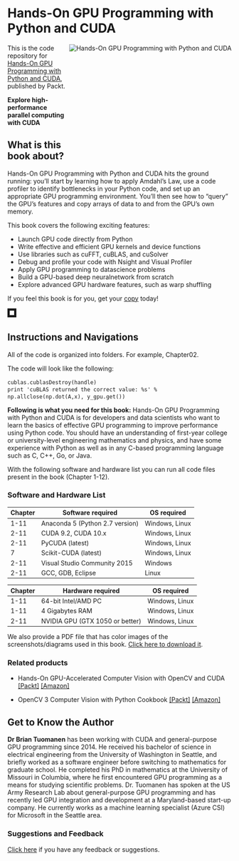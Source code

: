 # Hands-On GPU Programming with Python and CUDA

<a href="https://www.packtpub.com/application-development/hands-gpu-programming-python-and-cuda?utm_source=github&utm_medium=repository&utm_campaign=9781788993913 "><img src="https://d255esdrn735hr.cloudfront.net/sites/default/files/imagecache/ppv4_main_book_cover/B10306.png" alt="Hands-On GPU Programming with Python and CUDA" height="256px" align="right"></a>

This is the code repository for [Hands-On GPU Programming with Python and CUDA](https://www.packtpub.com/application-development/hands-gpu-programming-python-and-cuda?utm_source=github&utm_medium=repository&utm_campaign=9781788993913 ), published by Packt.

**Explore high-performance parallel computing with CUDA**

## What is this book about?
Hands-On GPU Programming with Python and CUDA hits the ground running: you’ll start by learning how to apply Amdahl’s Law, use a code profiler to identify bottlenecks in your Python code, and set up an appropriate GPU programming environment. You’ll then see how to “query” the GPU’s features and copy arrays of data to and from the GPU’s own memory.

This book covers the following exciting features:
* Launch GPU code directly from Python 
* Write effective and efficient GPU kernels and device functions 
* Use libraries such as cuFFT, cuBLAS, and cuSolver 
* Debug and profile your code with Nsight and Visual Profiler 
* Apply GPU programming to datascience problems 
* Build a GPU-based deep neuralnetwork from scratch 
* Explore advanced GPU hardware features, such as warp shuffling 

If you feel this book is for you, get your [copy](https://www.amazon.com/dp/1788993918) today!

<a href="https://www.packtpub.com/?utm_source=github&utm_medium=banner&utm_campaign=GitHubBanner"><img src="https://raw.githubusercontent.com/PacktPublishing/GitHub/master/GitHub.png" 
alt="https://www.packtpub.com/" border="5" /></a>

## Instructions and Navigations
All of the code is organized into folders. For example, Chapter02.

The code will look like the following:
```
cublas.cublasDestroy(handle)
print 'cuBLAS returned the correct value: %s' % np.allclose(np.dot(A,x), y_gpu.get())
```

**Following is what you need for this book:**
Hands-On GPU Programming with Python and CUDA is for developers and data scientists who want to learn the basics of effective GPU programming to improve performance using Python code. You should have an understanding of first-year college or university-level engineering mathematics and physics, and have some experience with Python as well as in any C-based programming language such as C, C++, Go, or Java.

With the following software and hardware list you can run all code files present in the book (Chapter 1-12).
### Software and Hardware List
| Chapter  | Software required                    | OS required                         |
| -------- | ------------------------------------ | ----------------------------------- |
| 1-11     | Anaconda 5 (Python 2.7 version)      | Windows, Linux                      |
| 2-11     | CUDA 9.2, CUDA 10.x                  | Windows, Linux                      |
| 2-11     | PyCUDA (latest)                      | Windows, Linux                      |
| 7        | Scikit-CUDA (latest)                 | Windows, Linux                      |
| 2-11     | Visual Studio Community 2015         | Windows                             |
| 2-11     | GCC, GDB, Eclipse                    | Linux                               |


| Chapter  | Hardware required                    | OS required                         |
| -------- | ------------------------------------ | ----------------------------------- |
| 1-11     | 64-bit Intel/AMD PC                  | Windows, Linux                      |
| 1-11     | 4 Gigabytes RAM                      | Windows, Linux                      |
| 2-11     | NVIDIA GPU (GTX 1050 or better)      | Windows, Linux                      |




We also provide a PDF file that has color images of the screenshots/diagrams used in this book. [Click here to download it](https://www.packtpub.com/sites/default/files/downloads/9781788993913_ColorImages.pdf).

### Related products
* Hands-On GPU-Accelerated Computer Vision with OpenCV and CUDA [[Packt]](https://www.packtpub.com/application-development/hands-gpu-accelerated-computer-vision-opencv-and-cuda?utm_source=github&utm_medium=repository&utm_campaign=9781789348293 ) [[Amazon]](https://www.amazon.com/dp/1789348293)

* OpenCV 3 Computer Vision with Python Cookbook [[Packt]](https://www.packtpub.com/application-development/opencv-3-computer-vision-python-cookbook?utm_source=github&utm_medium=repository&utm_campaign=9781788474443 ) [[Amazon]](https://www.amazon.com/dp/1788474449)

## Get to Know the Author
**Dr Brian Tuomanen**
has been working with CUDA and general-purpose GPU programming since 2014. He received his bachelor of science in electrical engineering from the University of Washington in Seattle, and briefly worked as a software engineer before switching to mathematics for graduate school. He completed his PhD in mathematics at the University of Missouri in Columbia, where he first encountered GPU programming as a means for studying scientific problems. Dr. Tuomanen has spoken at the US Army Research Lab about general-purpose GPU programming and has recently led GPU integration and development at a Maryland-based start-up company. He currently works as a machine learning specialist (Azure CSI) for Microsoft in the Seattle area.


### Suggestions and Feedback
[Click here](https://docs.google.com/forms/d/e/1FAIpQLSdy7dATC6QmEL81FIUuymZ0Wy9vH1jHkvpY57OiMeKGqib_Ow/viewform) if you have any feedback or suggestions.



